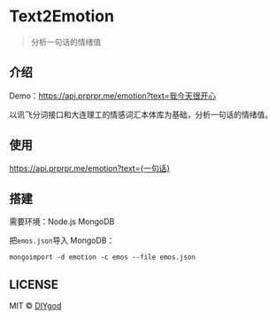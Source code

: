 # Text2Emotion

> 分析一句话的情绪值

## 介绍

Demo：https://api.prprpr.me/emotion?text=我今天很开心

以讯飞分词接口和大连理工的情感词汇本体库为基础，分析一句话的情绪值。

## 使用

https://api.prprpr.me/emotion?text={一句话}

## 搭建

需要环境：Node.js MongoDB

把`emos.json`导入 MongoDB：
```
mongoimport -d emotion -c emos --file emos.json
```

## LICENSE

MIT © [DIYgod](http://github.com/DIYgod)